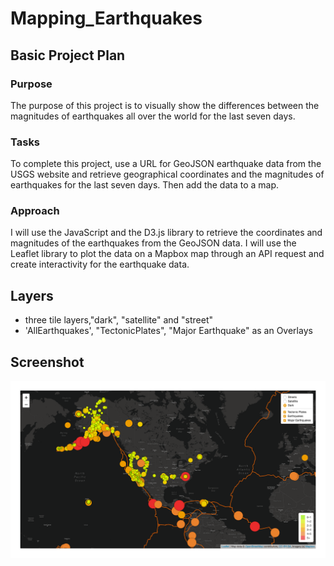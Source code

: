 # Mapping_Earthquakes

## Basic Project Plan
### Purpose
The purpose of this project is to visually show the differences between the magnitudes of earthquakes all over the world for the last seven days.

### Tasks
To complete this project, use a URL for GeoJSON earthquake data from the USGS website and retrieve geographical coordinates and the magnitudes of earthquakes for the last seven days. Then add the data to a map.

### Approach
I will use the JavaScript and the D3.js library to retrieve the coordinates and magnitudes of the earthquakes from the GeoJSON data. 
I will use the Leaflet library to plot the data on a Mapbox map through an API request and create interactivity for the earthquake data.

## Layers
 - three tile layers,"dark", "satellite" and "street"
 - 'AllEarthquakes', "TectonicPlates", "Major Earthquake" as an Overlays

## Screenshot 
![screen](screen.png)

